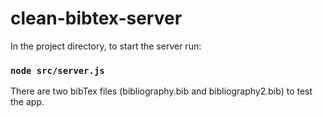 # clean-bibtex-server

In the project directory, to start the server run:

### `node src/server.js`

There are two bibTex files (bibliography.bib and bibliography2.bib) to test the app.
